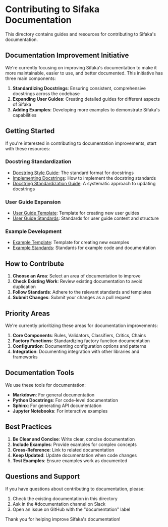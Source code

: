 # Contributing to Sifaka Documentation

This directory contains guides and resources for contributing to Sifaka's documentation.

## Documentation Improvement Initiative

We're currently focusing on improving Sifaka's documentation to make it more maintainable, easier to use, and better documented. This initiative has three main components:

1. **Standardizing Docstrings**: Ensuring consistent, comprehensive docstrings across the codebase
2. **Expanding User Guides**: Creating detailed guides for different aspects of Sifaka
3. **Adding Examples**: Developing more examples to demonstrate Sifaka's capabilities

## Getting Started

If you're interested in contributing to documentation improvements, start with these resources:

### Docstring Standardization
- [Docstring Style Guide](./docstring_style_guide.md): The standard format for docstrings
- [Implementing Docstrings](./implementing_docstrings.md): How to implement the docstring standards
- [Docstring Standardization Guide](./docstring_standardization_guide.md): A systematic approach to updating docstrings

### User Guide Expansion
- [User Guide Template](../templates/user_guide_template.md): Template for creating new user guides
- [User Guide Standards](./user_guide_standards.md): Standards for user guide content and structure

### Example Development
- [Example Template](../templates/example_template.py): Template for creating new examples
- [Example Standards](./example_standards.md): Standards for example code and documentation

## How to Contribute

1. **Choose an Area**: Select an area of documentation to improve
2. **Check Existing Work**: Review existing documentation to avoid duplication
3. **Follow Standards**: Adhere to the relevant standards and templates
4. **Submit Changes**: Submit your changes as a pull request

## Priority Areas

We're currently prioritizing these areas for documentation improvements:

1. **Core Components**: Rules, Validators, Classifiers, Critics, Chains
2. **Factory Functions**: Standardizing factory function documentation
3. **Configuration**: Documenting configuration options and patterns
4. **Integration**: Documenting integration with other libraries and frameworks

## Documentation Tools

We use these tools for documentation:

- **Markdown**: For general documentation
- **Python Docstrings**: For code-level documentation
- **Sphinx**: For generating API documentation
- **Jupyter Notebooks**: For interactive examples

## Best Practices

1. **Be Clear and Concise**: Write clear, concise documentation
2. **Include Examples**: Provide examples for complex concepts
3. **Cross-Reference**: Link to related documentation
4. **Keep Updated**: Update documentation when code changes
5. **Test Examples**: Ensure examples work as documented

## Questions and Support

If you have questions about contributing to documentation, please:

1. Check the existing documentation in this directory
2. Ask in the #documentation channel on Slack
3. Open an issue on GitHub with the "documentation" label

Thank you for helping improve Sifaka's documentation!
